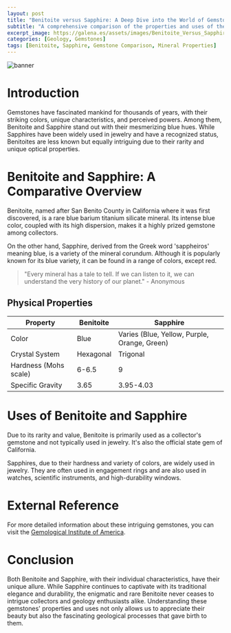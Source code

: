 ```yaml
---
layout: post
title: "Benitoite versus Sapphire: A Deep Dive into the World of Gemstones"
subtitle: "A comprehensive comparison of the properties and uses of the intriguing Benitoite and the classic Sapphire gemstones."
excerpt_image: https://galena.es/assets/images/Benitoite_Versus_Sapphire.png
categories: [Geology, Gemstones]
tags: [Benitoite, Sapphire, Gemstone Comparison, Mineral Properties]
---
```


![banner](https://galena.es/assets/images/Benitoite_Versus_Sapphire.png "")

# Introduction

Gemstones have fascinated mankind for thousands of years, with their striking colors, unique characteristics, and perceived powers. Among them, Benitoite and Sapphire stand out with their mesmerizing blue hues. While Sapphires have been widely used in jewelry and have a recognized status, Benitoites are less known but equally intriguing due to their rarity and unique optical properties.

# Benitoite and Sapphire: A Comparative Overview

Benitoite, named after San Benito County in California where it was first discovered, is a rare blue barium titanium silicate mineral. Its intense blue color, coupled with its high dispersion, makes it a highly prized gemstone among collectors.

On the other hand, Sapphire, derived from the Greek word 'sappheiros' meaning blue, is a variety of the mineral corundum. Although it is popularly known for its blue variety, it can be found in a range of colors, except red.

> "Every mineral has a tale to tell. If we can listen to it, we can understand the very history of our planet." - Anonymous

## Physical Properties

| Property | Benitoite | Sapphire |
| --- | --- | --- |
| Color | Blue | Varies (Blue, Yellow, Purple, Orange, Green) |
| Crystal System | Hexagonal | Trigonal |
| Hardness (Mohs scale) | 6-6.5 | 9 |
| Specific Gravity | 3.65 | 3.95-4.03 |

# Uses of Benitoite and Sapphire

Due to its rarity and value, Benitoite is primarily used as a collector's gemstone and not typically used in jewelry. It's also the official state gem of California.

Sapphires, due to their hardness and variety of colors, are widely used in jewelry. They are often used in engagement rings and are also used in watches, scientific instruments, and high-durability windows.

# External Reference

For more detailed information about these intriguing gemstones, you can visit the [Gemological Institute of America](https://www.gia.edu/).

# Conclusion

Both Benitoite and Sapphire, with their individual characteristics, have their unique allure. While Sapphire continues to captivate with its traditional elegance and durability, the enigmatic and rare Benitoite never ceases to intrigue collectors and geology enthusiasts alike. Understanding these gemstones' properties and uses not only allows us to appreciate their beauty but also the fascinating geological processes that gave birth to them.